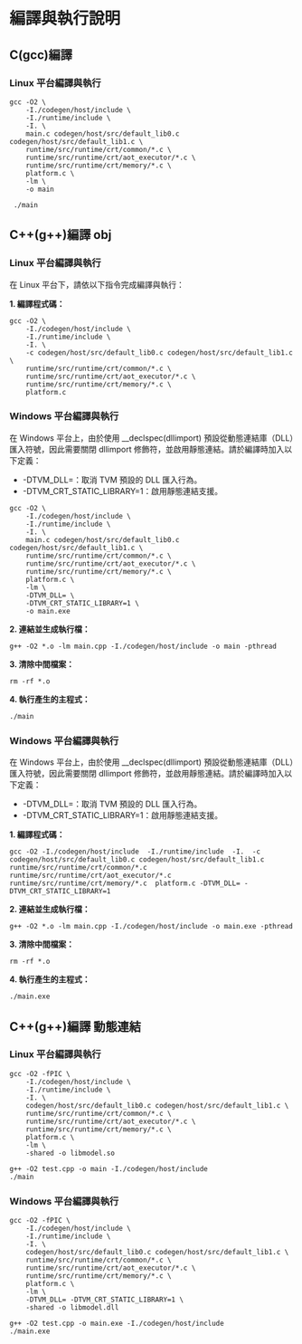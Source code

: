 

# 編譯與執行說明

## C(gcc)編譯

### Linux 平台編譯與執行
```
gcc -O2 \
    -I./codegen/host/include \
    -I./runtime/include \
    -I. \
    main.c codegen/host/src/default_lib0.c codegen/host/src/default_lib1.c \
    runtime/src/runtime/crt/common/*.c \
    runtime/src/runtime/crt/aot_executor/*.c \
    runtime/src/runtime/crt/memory/*.c \
    platform.c \
    -lm \
    -o main
    
 ./main
```

## C++(g++)編譯  obj
### Linux 平台編譯與執行
在 Linux 平台下，請依以下指令完成編譯與執行：

**1. 編譯程式碼：**
```
gcc -O2 \
    -I./codegen/host/include \
    -I./runtime/include \
    -I. \
    -c codegen/host/src/default_lib0.c codegen/host/src/default_lib1.c \
    runtime/src/runtime/crt/common/*.c \
    runtime/src/runtime/crt/aot_executor/*.c \
    runtime/src/runtime/crt/memory/*.c \
    platform.c
```

### Windows 平台編譯與執行
在 Windows 平台上，由於使用 __declspec(dllimport) 預設從動態連結庫（DLL）匯入符號，因此需要關閉 dllimport 修飾符，並啟用靜態連結。請於編譯時加入以下定義：

- -DTVM_DLL=：取消 TVM 預設的 DLL 匯入行為。
- -DTVM_CRT_STATIC_LIBRARY=1：啟用靜態連結支援。

```
gcc -O2 \
    -I./codegen/host/include \
    -I./runtime/include \
    -I. \
    main.c codegen/host/src/default_lib0.c codegen/host/src/default_lib1.c \
    runtime/src/runtime/crt/common/*.c \
    runtime/src/runtime/crt/aot_executor/*.c \
    runtime/src/runtime/crt/memory/*.c \
    platform.c \
    -lm \
    -DTVM_DLL= \
    -DTVM_CRT_STATIC_LIBRARY=1 \
    -o main.exe
```

**2. 連結並生成執行檔：**

```
g++ -O2 *.o -lm main.cpp -I./codegen/host/include -o main -pthread
```

**3. 清除中間檔案：**

```
rm -rf *.o
```

**4. 執行產生的主程式：**

```
./main
```

### Windows 平台編譯與執行
在 Windows 平台上，由於使用 __declspec(dllimport) 預設從動態連結庫（DLL）匯入符號，因此需要關閉 dllimport 修飾符，並啟用靜態連結。請於編譯時加入以下定義：

- -DTVM_DLL=：取消 TVM 預設的 DLL 匯入行為。
- -DTVM_CRT_STATIC_LIBRARY=1：啟用靜態連結支援。

**1. 編譯程式碼：**

```
gcc -O2 -I./codegen/host/include  -I./runtime/include  -I.  -c codegen/host/src/default_lib0.c codegen/host/src/default_lib1.c  runtime/src/runtime/crt/common/*.c  runtime/src/runtime/crt/aot_executor/*.c  runtime/src/runtime/crt/memory/*.c  platform.c -DTVM_DLL= -DTVM_CRT_STATIC_LIBRARY=1
```

**2. 連結並生成執行檔：**

```
g++ -O2 *.o -lm main.cpp -I./codegen/host/include -o main.exe -pthread
```

**3. 清除中間檔案：**

```
rm -rf *.o
```

**4. 執行產生的主程式：**

```
./main.exe
```

## C++(g++)編譯 動態連結

### Linux 平台編譯與執行

```
gcc -O2 -fPIC \
    -I./codegen/host/include \
    -I./runtime/include \
    -I. \
    codegen/host/src/default_lib0.c codegen/host/src/default_lib1.c \
    runtime/src/runtime/crt/common/*.c \
    runtime/src/runtime/crt/aot_executor/*.c \
    runtime/src/runtime/crt/memory/*.c \
    platform.c \
    -lm \
    -shared -o libmodel.so

g++ -O2 test.cpp -o main -I./codegen/host/include
./main
```

### Windows 平台編譯與執行

```
gcc -O2 -fPIC \
    -I./codegen/host/include \
    -I./runtime/include \
    -I. \
    codegen/host/src/default_lib0.c codegen/host/src/default_lib1.c \
    runtime/src/runtime/crt/common/*.c \
    runtime/src/runtime/crt/aot_executor/*.c \
    runtime/src/runtime/crt/memory/*.c \
    platform.c \
    -lm \
    -DTVM_DLL= -DTVM_CRT_STATIC_LIBRARY=1 \
    -shared -o libmodel.dll

g++ -O2 test.cpp -o main.exe -I./codegen/host/include
./main.exe
```